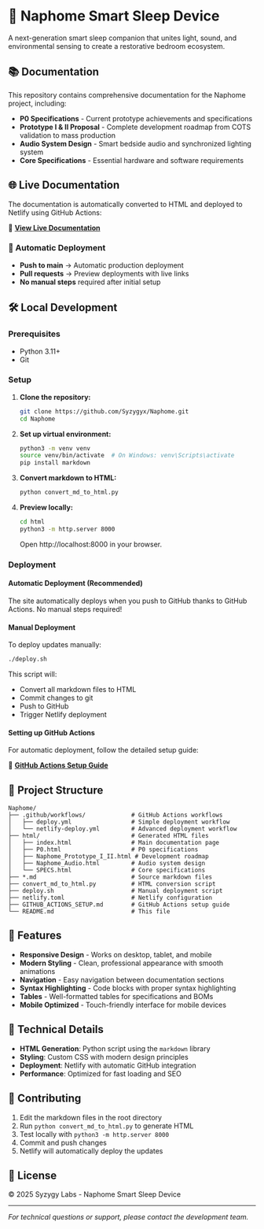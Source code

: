 # 🌙 Naphome Smart Sleep Device

A next-generation smart sleep companion that unites light, sound, and environmental sensing to create a restorative bedroom ecosystem.

## 📚 Documentation

This repository contains comprehensive documentation for the Naphome project, including:

- **P0 Specifications** - Current prototype achievements and specifications
- **Prototype I & II Proposal** - Complete development roadmap from COTS validation to mass production
- **Audio System Design** - Smart bedside audio and synchronized lighting system
- **Core Specifications** - Essential hardware and software requirements

## 🌐 Live Documentation

The documentation is automatically converted to HTML and deployed to Netlify using GitHub Actions:

🔗 **[View Live Documentation](https://naphome-docs.netlify.app)**

### 🚀 Automatic Deployment

- **Push to main** → Automatic production deployment
- **Pull requests** → Preview deployments with live links
- **No manual steps** required after initial setup

## 🛠️ Local Development

### Prerequisites

- Python 3.11+
- Git

### Setup

1. **Clone the repository:**
   ```bash
   git clone https://github.com/Syzygyx/Naphome.git
   cd Naphome
   ```

2. **Set up virtual environment:**
   ```bash
   python3 -m venv venv
   source venv/bin/activate  # On Windows: venv\Scripts\activate
   pip install markdown
   ```

3. **Convert markdown to HTML:**
   ```bash
   python convert_md_to_html.py
   ```

4. **Preview locally:**
   ```bash
   cd html
   python3 -m http.server 8000
   ```
   Open http://localhost:8000 in your browser.

### Deployment

#### Automatic Deployment (Recommended)
The site automatically deploys when you push to GitHub thanks to GitHub Actions. No manual steps required!

#### Manual Deployment
To deploy updates manually:

```bash
./deploy.sh
```

This script will:
- Convert all markdown files to HTML
- Commit changes to git
- Push to GitHub
- Trigger Netlify deployment

#### Setting up GitHub Actions
For automatic deployment, follow the detailed setup guide:

📖 **[GitHub Actions Setup Guide](GITHUB_ACTIONS_SETUP.md)**

## 📁 Project Structure

```
Naphome/
├── .github/workflows/             # GitHub Actions workflows
│   ├── deploy.yml                 # Simple deployment workflow
│   └── netlify-deploy.yml         # Advanced deployment workflow
├── html/                          # Generated HTML files
│   ├── index.html                 # Main documentation page
│   ├── P0.html                    # P0 specifications
│   ├── Naphome_Prototype_I_II.html # Development roadmap
│   ├── Naphome_Audio.html         # Audio system design
│   └── SPECS.html                 # Core specifications
├── *.md                           # Source markdown files
├── convert_md_to_html.py          # HTML conversion script
├── deploy.sh                      # Manual deployment script
├── netlify.toml                   # Netlify configuration
├── GITHUB_ACTIONS_SETUP.md        # GitHub Actions setup guide
└── README.md                      # This file
```

## 🎨 Features

- **Responsive Design** - Works on desktop, tablet, and mobile
- **Modern Styling** - Clean, professional appearance with smooth animations
- **Navigation** - Easy navigation between documentation sections
- **Syntax Highlighting** - Code blocks with proper syntax highlighting
- **Tables** - Well-formatted tables for specifications and BOMs
- **Mobile Optimized** - Touch-friendly interface for mobile devices

## 🔧 Technical Details

- **HTML Generation**: Python script using the `markdown` library
- **Styling**: Custom CSS with modern design principles
- **Deployment**: Netlify with automatic GitHub integration
- **Performance**: Optimized for fast loading and SEO

## 📝 Contributing

1. Edit the markdown files in the root directory
2. Run `python convert_md_to_html.py` to generate HTML
3. Test locally with `python3 -m http.server 8000`
4. Commit and push changes
5. Netlify will automatically deploy the updates

## 📄 License

© 2025 Syzygy Labs - Naphome Smart Sleep Device

---

*For technical questions or support, please contact the development team.*
